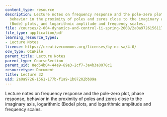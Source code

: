 ```yaml
---
content_type: resource
description: Lecture notes on frequency response and the pole-zero plot, phase response,
  behavior in the proximity of poles and zeros close to the imaginary axis, logarithmic
  (Bode) plots, and logarithmic amplitude and frequency scales.
file: /courses/2-004-dynamics-and-control-ii-spring-2008/2a0a97261561177bf1a91b07202bb09a_lecture_32.pdf
file_type: application/pdf
learning_resource_types:
- Lecture Notes
license: https://creativecommons.org/licenses/by-nc-sa/4.0/
ocw_type: OCWFile
parent_title: Lecture Notes
parent_type: CourseSection
parent_uid: 8ed54b04-44e9-89e3-2cf7-3a4b3a0078c1
resourcetype: Document
title: Lecture 32
uid: 2a0a9726-1561-177b-f1a9-1b07202bb09a
---
```

Lecture notes on frequency response and the pole-zero plot, phase response, behavior in the proximity of poles and zeros close to the imaginary axis, logarithmic (Bode) plots, and logarithmic amplitude and frequency scales.